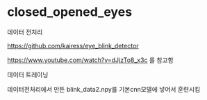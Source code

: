 # closed_opened_eyes

데이터 전처리 

https://github.com/kairess/eye_blink_detector

https://www.youtube.com/watch?v=dJjzTo8_x3c 를 참고함



데이터 트레이닝

데이터전처리에서 만든 blink_data2.npy를 기본cnn모델에 넣어서 훈련시킴
